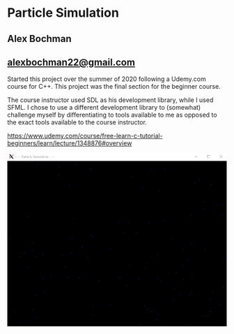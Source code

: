 # Particle Simulation
## Alex Bochman
## alexbochman22@gmail.com


Started this project over the summer of 2020 following a Udemy.com course for C++. This project was the final section
for the beginner course.

The course instructor used SDL as his development library, while I used SFML. I chose to use a different development library to
(somewhat) challenge myself by differentiating to tools available to me as opposed to the exact tools available to the course instructor.

https://www.udemy.com/course/free-learn-c-tutorial-beginners/learn/lecture/1348876#overview

![particle gif](/particles.gif)
